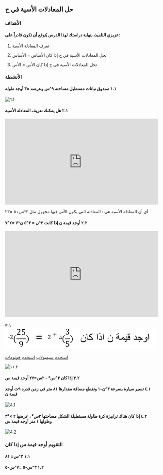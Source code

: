 ## حل المعادلات الأسية في ح

### الأهداف

#### عزيزي التلميذ، بنهاية دراستك لهذا الدرس يُتوقع أن تكون قادراً على:

1. تعرف المعادلة الأسية

2. تحل المعادلات الأسية في ح إذا كان الأساس = الأساس

3. تحل المعادلات الأسية في ح إذا كان الأس = الأس

### الأنشطة

#### ١.١ صندوق نباتات مستطيل مساحته ٩^س وعرضه =٣ أوجد طوله

![1.1](https://clarkshardware.com/wp-content/uploads/2023/06/planter-box.jpg)

#### ٢.١ هل يمكنك تعريف المعادلة الأسية

<div style="position: relative; padding-bottom: 56.25%; height: 0; overflow: hidden;">
  <iframe style="position: absolute; top: 0; left: 0; width: 100%; height: 100%;" src="https://www.youtube.com/embed/LpyM2TSRekY" frameborder="0" allow="accelerometer; autoplay; clipboard-write; encrypted-media; gyroscope; picture-in-picture" allowfullscreen></iframe>
</div>

أي أن المعادلة الأسية هي : المعادلة التي يكون الأس فيها مجهول مثل ٣^س+٥ =٢٣

#### ٢.٢ أوجد قيمة ن إذا كانت ٣^ن = ٣^٥ ن^٧ =٢^٧

<div style="position: relative; padding-bottom: 56.25%; height: 0; overflow: hidden;">
  <iframe style="position: absolute; top: 0; left: 0; width: 100%; height: 100%;" src="https://www.youtube.com/embed/SwgUP7LHzLw" frameborder="0" allow="accelerometer; autoplay; clipboard-write; encrypted-media; gyroscope; picture-in-picture" allowfullscreen></iframe>
</div>

#### ٣.١ ![١١.١](../Images/lec11-1.png)

<a href="https://ar.symbolab.com/" target="_blank">استخدم سيمبولاب</a>
<a href="https://photomath.com/install/" target="_blank">استخدم فوتوماث</a>

![١١.٢](https://i.ytimg.com/vi/4I_iWILF2To/sddefault.jpg)

#### ٣.٢ إذا كان ٣^س² - ٢س=٢٧ أوجد قيمة س

#### ٤.١ تسير سيارة بسرعة ٣^ن-١ وتقطع مسافة مقدارها ٨١ متر في زمن قدره ٩ث أوجد قيمة ن

![4.1](https://t3.ftcdn.net/jpg/05/69/82/42/360_F_569824236_CXdqr0JnQSUa6hMBYkHk3rLSzf0Xjgml.jpg)

#### ٤.٢ إذا كان هناك ترابيزة كرة طاولة مستطيلة الشكل مساحتها ٢س² ، عرضها ٢ ×٣² وطولها ١ متر أوجد قيمة س

![4.2](https://media.istockphoto.com/id/177271954/photo/a-ping-pong-table-on-a-red-floor.jpg?s=612x612&w=0&k=20&c=_DBFDo_79nkkg7WLRyuV1Mfvr4wb8MGzezN35jDZ3oI=)

### التقويم أوجد قيمة س إذا كان

#### ١.١ ٣^س= ٨١

#### ١.٢ ٣^س-٥ =٧^س-٥